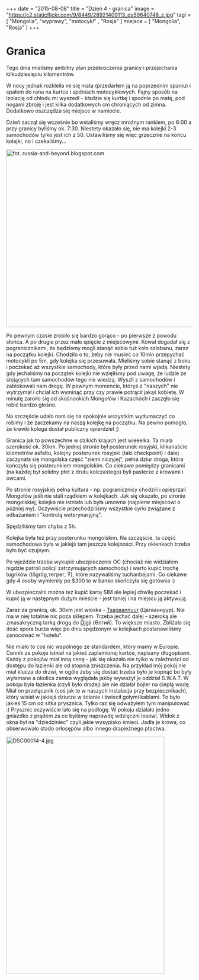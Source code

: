 +++
date = "2015-08-08" 
title = "Dzień 4 - granica"
image = "https://c2.staticflickr.com/9/8449/28921409113_da59640748_z.jpg" 
tagi = [ "Mongolia", "wyprawy", "motocykl" , "Rosja" ] 
miejsca = [ "Mongolia", "Rosja" ]
+++

# Granica

Tego dnia mieliśmy ambitny plan przekroczenia granicy i przejechania kilkudziesięciu kilomentrów. 

W nocy jednak rozkleiła mi się mata (przedarłem ją na poprzednim spaniu) i spałem do rana na kurtce i spdniach motocyklowych. Fajny sposób na izolację od chłodu mi wyszedł - kładzie się kurtkę i spodnie po matę, pod nogami zbroję i jest kilka dodatkowych cm chroniących od zimna. Dodatkowo oszczędza się miejsce w namiocie.

Dzień zaczął się wcześnie bo wstaliśmy wręcz mroźnym rankiem, po 6:00 a przy granicy byliśmy ok. 7:30. Niestety okazało się, nie ma kolejki 2-3 samochodów tylko jest ich z 50. Ustawiliśmy się więc grzecznie na końcu kolejki, no i czekaliśmy...

<a data-flickr-embed="true"  href="https://www.flickr.com/photos/cayco/28921409113/in/dateposted/" title="fot. russia-and-beyond.blogspot.com"><img src="https://c2.staticflickr.com/9/8449/28921409113_da59640748_z.jpg" width="640" height="480" alt="fot. russia-and-beyond.blogspot.com"></a><script async src="//embedr.flickr.com/assets/client-code.js" charset="utf-8"></script>

Po pewnym czasie zrobiło się bardzo gorąco - po pierwsze z powodu słońca. A po drugie przez małe spięcie z miejscowymi. Kowal dogadał się z pogranicznikami, że będziemy mogli stanąć sobie tuż koło szlabanu, zaraz na początku kolejki. Chodziło o to, żeby nie musieć co 10min przepychać motocykli po 5m, gdy kolejka się przesuwała. Mieliśmy sobie stanąć z boku i poczekać aż wszystkie samochody, które były przed nami wjadą. Niestety gdy jechaliśmy na początek kolejki nie wzięliśmy pod uwagę, że ludzie ze stojących tam samochodów tego nie wiedzą. Wyszli z samochodów i zablokowali nam drogę. W pewnym momencie, któryś z "naszych" nie wytrzymał i chciał ich wyminąć przy czy prawie potrącił jakąś kobietę. W minutę zaroiło się od skośnookich Mongołów i Kazachóch i zaczęło się robić bardzo głośno.

Na szczęście udało nam się na spokojnie wszystkim wytłumaczyć co robimy i że zaczekamy na naszą kolejkę na początku. Na pewno pomogło, że krewki kolega dostał publiczny opierdziel ;)

Granica jak to powszechne w dzikich krajach jest wieeelka. Ta miała szerokość ok. 30km. Po jednej stronie był posterunek rosyjski, kilkanaście kilometrów asfaltu, kolejny posterunek rosyjski (taki checkpoint) i dalej zaczynała się mongolska część "ziemi niczyjej", pełna dziur droga, która kończyła się posterunkiem mongolskim. Co ciekawe pomiędzy granicami (na każdej był solidny płot z drutu kolczastego) byli pasterze z krowami i owcami.

Po stronie rosyjskiej pełna kultura - np. pogranicznicy chodzili i opieprzali Mongołów jeśli nie stali rządkiem w kolejkach. Jak się okazało, po stronie mongolskiej, kolejka nie istniała lub była umowna (najpierw miejscowi o później my). Oczywiście przechodziliśmy wszystkie cyrki związane z odkażaniem i "kontrolą weterynaryjną". 

Spędziliśmy tam chyba z 5h. 

Kolejka była też przy posterunku mongolskim. Na szczęście, ta część samochodowa była w jakiejś tam jeszcze kolejności. Przy okienkach trzeba było być czujnym.

Po wjeździe trzeba wykupić ubezpieczenie OC (chociaż nie widziałem nigdzie patroli policji zatrzymujących samochody) i warto kupić trochę tugrików (tögrög,төгрөг, ₮), które nazywaliśmy tuchanbejami. Co ciekawe gdy 4 osoby wymieniły po $300 to w banko skończyła się gotówka :)

W ubezpieczalni można też kupić kartę SIM ale lepiej chwilę poczekać i kupić ją w następnym dużym mieście - jest taniej i na miejscu ją aktywują.

Zaraz za granicą, ok. 30km jest wioska - [Tsagaannuur](http://en.wikipedia.org/wiki/Tsagaannuur,_Bayan-Ölgii) (Цагааннуур). Nie ma w niej totalnie nic poza sklepem. Trzeba jechać dalej - szeroką ale zmasakryczną tarką drogą do [Ölgi](http://pl.wikipedia.org/wiki/Olgij)i (Өлгий). To większe miasto. Zbliżała się dość spora burza więc po dniu spędzonym w kolejkach postanowiliśmy zanocować w "hotelu".

Nie miało to coś nic wspólnego ze standardem, który mamy w Europie. Cennik za pokoje istniał na jakieś zaplamionej kartce, napisany długopisem. Każdy z pokojów miał inną cenę - jak się okazało nie tylko w zależności od dostępu do łazienki ale od stopnia zniszczenia. Na przykład mój pokój nie miał klucza do drzwi, w ogóle żeby się dostać trzeba było je kopnąć bo były wyłamane a okolica zamka wyglądała jakby wyważył je oddział S.W.A.T. W pokoju była łazienka (czyli było drożej) ale nie działał bojler na ciepłą wodę. Miał on przełącznik (coś jak te w naszych instalacja przy bezpiecznikach), który wisiał w jakiejś dziurze w ścianie i świecił gołymi kablami. To było jakieś 15 cm od sitka prysznica. Tylko raz się odważyłem tym manipulować :) Prysznic oczywiście lało się na podłogę. W pokoju działało jedno gniazdko z prądem za co byliśmy naprawdę wdzięczni losowi. Widok z okna był na "dziedziniec" czyli jakie wysypisko śmieci. Jadła je krowa, co obserwowało stado orłosępów albo innego drapieżnego ptactwa.

<a data-flickr-embed="true"  href="https://www.flickr.com/photos/cayco/29033434330/in/album-72157669961001633/" title="DSC00014-4.jpg"><img src="https://c3.staticflickr.com/9/8808/29033434330_823c21b3c2_z.jpg" width="427" height="640" alt="DSC00014-4.jpg"></a><script async src="//embedr.flickr.com/assets/client-code.js" charset="utf-8"></script>
